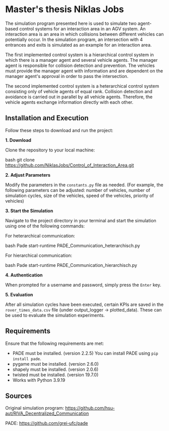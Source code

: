 # Master's thesis Niklas Jobs

The simulation program presented here is used to simulate two agent-based control systems for an interaction area in an AGV system. An interaction area is an area in which collisions between different vehicles can potentially occur. In the simulation program, an intersection with 4 entrances and exits is simulated as an example for an interaction area.

The first implemented control system is a hierarchical control system in which there is a manager agent and several vehicle agents. The manager agent is responsible for collision detection and prevention. The vehicles must provide the manager agent with information and are dependent on the manager agent's approval in order to pass the intersection. 

The second implemented control system is a heterarchical control system consisting only of vehicle agents of equal rank. Collision detection and avoidance is carried out in parallel by all vehicle agents. Therefore, the vehicle agents exchange information directly with each other.

## Installation and Execution

Follow these steps to download and run the project:

**1. Download**

Clone the repository to your local machine:

bash
git clone https://github.com/NiklasJobs/Control_of_Interaction_Area.git


**2. Adjust Parameters**

Modify the parameters in the `constants.py` file as needed.
(For example, the following parameters can be adjusted: number of vehicles, number of simulation cycles, size of the vehicles, speed of the vehicles, priority of vehicles)

**3. Start the Simulation**

Navigate to the project directory in your terminal and start the simulation using one of the following commands:

For heterarchical communication:

bash
Pade start-runtime PADE_Communication_heterarchisch.py


For hierarchical communication:

bash
Pade start-runtime PADE_Communication_hierarchisch.py


**4. Authentication**

When prompted for a username and password, simply press the `Enter` key.

**5. Evaluation**

After all simulation cycles have been executed, certain KPIs are saved in the `rover_times_data.csv` file (under output_logger -> plotted_data). These can be used to evaluate the simulation experiments. 

## Requirements

Ensure that the following requirements are met:

- PADE must be installed. (version 2.2.5) You can install PADE using `pip install pade`.
- pygame must be installed. (version 2.6.0)
- shapely must be installed. (version 2.0.6)
- twisted must be installed. (version 19.7.0)
- Works with Python 3.9.19

## Sources

Original simulation program:
https://github.com/hsu-aut/RIVA_Decentralized_Communication

PADE:
https://github.com/grei-ufc/pade
